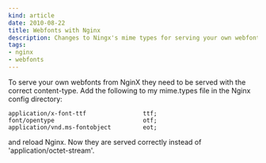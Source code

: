 ```yaml
---
kind: article
date: 2010-08-22
title: Webfonts with Nginx
description: Changes to Ningx's mime types for serving your own webfonts
tags:
- nginx
- webfonts
---
```


To serve your own webfonts from NginX they need to be served with the correct
content-type.  Add the following to my mime.types file in the Nginx config
directory:

    application/x-font-ttf                ttf;
    font/opentype                         otf;
    application/vnd.ms-fontobject         eot;

and reload Nginx. Now they are served correctly instead of
'application/octet-stream'.

